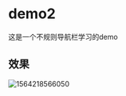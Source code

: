 # demo2
这是一个不规则导航栏学习的demo

## 效果

![1564218566050](C:\Users\Rain\AppData\Roaming\Typora\typora-user-images\1564218566050.png)